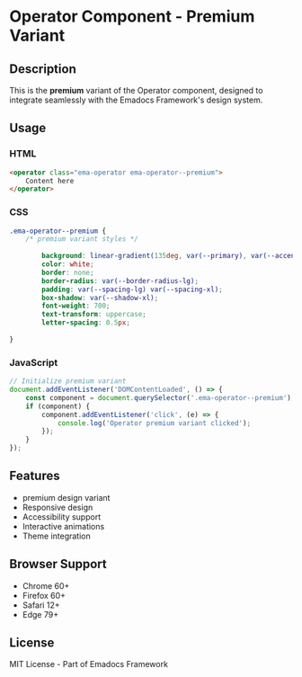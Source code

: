 # Operator Component - Premium Variant

## Description
This is the **premium** variant of the Operator component, designed to integrate seamlessly with the Emadocs Framework's design system.

## Usage

### HTML
```html
<operator class="ema-operator ema-operator--premium">
    Content here
</operator>
```

### CSS
```css
.ema-operator--premium {
    /* premium variant styles */
    
        background: linear-gradient(135deg, var(--primary), var(--accent));
        color: white;
        border: none;
        border-radius: var(--border-radius-lg);
        padding: var(--spacing-lg) var(--spacing-xl);
        box-shadow: var(--shadow-xl);
        font-weight: 700;
        text-transform: uppercase;
        letter-spacing: 0.5px;
    
}
```

### JavaScript
```javascript
// Initialize premium variant
document.addEventListener('DOMContentLoaded', () => {
    const component = document.querySelector('.ema-operator--premium');
    if (component) {
        component.addEventListener('click', (e) => {
            console.log('Operator premium variant clicked');
        });
    }
});
```

## Features
- premium design variant
- Responsive design
- Accessibility support
- Interactive animations
- Theme integration

## Browser Support
- Chrome 60+
- Firefox 60+
- Safari 12+
- Edge 79+

## License
MIT License - Part of Emadocs Framework
